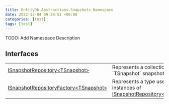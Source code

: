 ```yaml
---
title: EntityDb.Abstractions.Snapshots Namespace
date: 2022-12-04 09:30:51 +00:00
categories: [test]
tags: [test]
---
```



TODO: Add Namespace Description

## Interfaces
<table><tr><td><!--/posts/dotnet-entitydb-abstractions-snapshots-isnapshotrepository`1--><a href='#'>ISnapshotRepository&lt;TSnapshot&gt;</a></td><td>
Represents a collection of `TSnapshot` snapshots.
</td></tr><tr><td><!--/posts/dotnet-entitydb-abstractions-snapshots-isnapshotrepositoryfactory`1--><a href='#'>ISnapshotRepositoryFactory&lt;TSnapshot&gt;</a></td><td>
Represents a type used to create instances of <!--/posts/dotnet-entitydb-abstractions-snapshots-isnapshotrepository`1--><a href='#'>ISnapshotRepository&lt;TSnapshot&gt;</a></td></tr></table>
